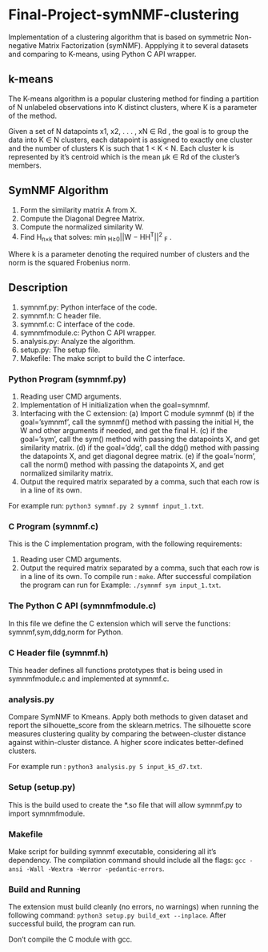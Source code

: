 # Final-Project-symNMF-clustering
Implementation of  a clustering algorithm that is based on symmetric Non-negative Matrix Factorization (symNMF).
Appplying it to several datasets and comparing to K-means, using Python C API wrapper.
## k-means
The K-means algorithm is a popular clustering method for finding a partition of N unlabeled observations into K distinct clusters, where K is a parameter of the method.

Given a set of N datapoints x1, x2, . . . , xN ∈ Rd , the goal is to group the data into K ∈ N clusters, each datapoint is assigned to exactly one cluster and the number of clusters K is such that 1 < K < N. Each cluster k is represented by it’s centroid which is the mean µk ∈ Rd of the cluster’s members.

 ## SymNMF Algorithm
1. Form the similarity matrix A from X.
2. Compute the Diagonal Degree Matrix.
3. Compute the normalized similarity W.
4. Find H<sub>n×k</sub> that solves: min <sub>H≥0</sub>||W − HH<sup>T</sup>||<sup>2</sup> <sub>F</sub> .

Where k is a parameter denoting the required number of clusters and the norm is the squared Frobenius norm.

## Description
1. symnmf.py: Python interface of the code.
2. symnmf.h: C header file.
3. symnmf.c: C interface of the code.
4. symnmfmodule.c: Python C API wrapper.
5. analysis.py: Analyze the algorithm.
6. setup.py: The setup file.
7. Makefile: The make script to build the C interface.

### Python Program (symnmf.py)
1. Reading user CMD arguments.
2. Implementation of H initialization when the goal=symnmf.
3. Interfacing with the  C extension:
(a) Import C module symnmf
(b) if the goal=’symnmf’, call the symnmf() method with passing the initial H, the W and
other arguments if needed, and get the final H.
(c) if the goal=’sym’, call the sym() method with passing the datapoints X, and get
similarity matrix.
(d) if the goal=’ddg’, call the ddg() method with passing the datapoints X, and get diagonal degree matrix.
(e) if the goal=’norm’, call the norm() method with passing the datapoints X, and get
normalized similarity matrix.
4. Output the required matrix separated by a comma, such that each row is in a line of its
own.

For example run:  `python3 symnmf.py 2 symnmf input_1.txt`.
### C Program (symnmf.c)
This is the C implementation program, with the following requirements:
1. Reading user CMD arguments.
2. Output the required matrix separated by a comma, such that each row is in a line of its
own.
 To compile run : `make`.
After successful compilation the program can run for Example:
`./symnmf sym input_1.txt`.

### The Python C API (symnmfmodule.c)
In this file we define the C extension which will serve the functions: symnmf,sym,ddg,norm for Python.

### C Header file (symnmf.h)
This header defines all functions prototypes that is being used in symnmfmodule.c and
implemented at symnmf.c.

### analysis.py
Compare SymNMF to Kmeans. Apply both methods to given dataset and report
the silhouette_score from the sklearn.metrics.
The silhouette score measures clustering quality by comparing the between-cluster distance
against within-cluster distance. A higher score indicates better-defined clusters.

For example run : `python3 analysis.py 5 input_k5_d7.txt`.

### Setup (setup.py)
This is the build used to create the *.so file that will allow symnmf.py to import symnmfmodule.

### Makefile
Make script for building symnmf executable, considering all it’s dependency. The compilation
command should include all the flags: `gcc -ansi -Wall -Wextra -Werror -pedantic-errors`.

### Build and Running
The extension must build cleanly (no errors, no warnings) when running the following
command: `python3 setup.py build_ext --inplace`.
After successful build, the program can run.

Don’t compile the C module with gcc.



 
